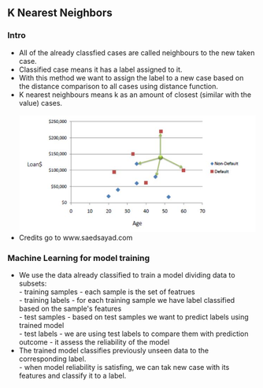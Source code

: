<h2>K Nearest Neighbors</h2>

<h3>Intro</h3>
<ul>
  <li>All of the already classfied cases are called neighbours to the new taken case.</li>
  <li>Classified case means it has a label assigned to it.</li>
  <li>With this method we want to assign the label to a new case based on the distance comparison to all cases using distance function.</li>
  <li>K nearest neighbours means k as an amount of closest (similar with the value) cases.</li>
  <br>
  <img src="images/chart.JPG">
  <br>
  <li>Credits go to www.saedsayad.com</li>
</ul>

<h3>Machine Learning for model training</h3>
<ul>
  <li>We use the data already classified to train a model dividing data to subsets:
    <br>
    - training samples - each sample is the set of featrues <br>
    - training labels - for each training sample we have label classified based on the sample's features <br>
    - test samples - based on test samples we want to predict labels using trained model <br>
    - test labels - we are using test labels to compare them with prediction outcome - it assess the reliability of the model <br>
  </li>
  <li>The trained model classifies previously unseen data to the corresponding label.
    <br>
    - when model reliability is satisfing, we can tak new case with its features and classify it to a label.
  </li>
</ul>




